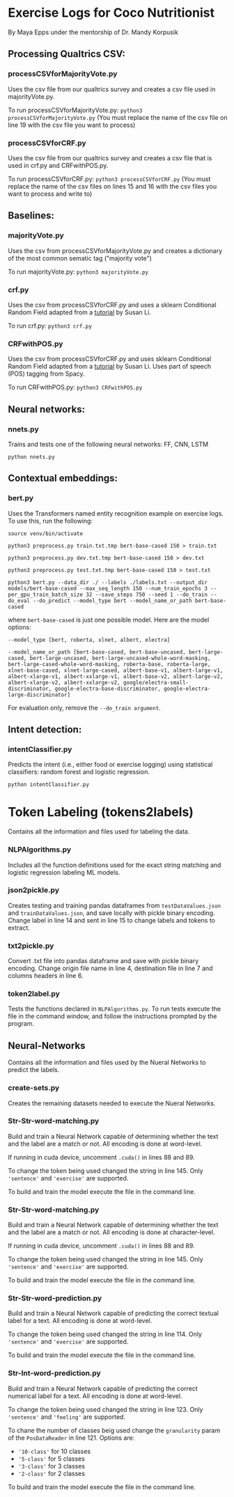 # Exercise Logs for Coco Nutritionist

By Maya Epps under the mentorship of Dr. Mandy Korpusik

## Processing Qualtrics CSV:

### processCSVforMajorityVote.py 
Uses the csv file from our qualtrics survey and creates a csv file used in majorityVote.py.

To run processCSVforMajorityVote.py: `python3 processCSVforMajorityVote.py`
(You must replace the name of the csv file on line 19 with the csv file you want to process)


### processCSVforCRF.py 
Uses the csv file from our qualtrics survey and creates a csv file that is used in crf.py and CRFwithPOS.py.

To run processCSVforCRF.py: `python3 processCSVforCRF.py`
(You must replace the name of the csv files on lines 15 and 16 with the csv files you want to process and write to)


## Baselines:

### majorityVote.py
Uses the csv from processCSVforMajorityVote.py and creates a dictionary of the most common sematic tag ("majority vote") 

To run majorityVote.py: `python3 majorityVote.py`


### crf.py 
Uses the csv from processCSVforCRF.py and uses a sklearn Conditional Random Field adapted from a [tutorial](https://towardsdatascience.com/named-entity-recognition-and-classification-with-scikit-learn-f05372f07ba2) by Susan Li.

To run crf.py: `python3 crf.py`


### CRFwithPOS.py 
Uses the csv from processCSVforCRF.py and uses sklearn Conditional Random Field adapted from a [tutorial](https://towardsdatascience.com/named-entity-recognition-and-classification-with-scikit-learn-f05372f07ba2) by Susan Li. Uses part of speech (POS) tagging from Spacy.

To run CRFwithPOS.py: `python3 CRFwithPOS.py`

## Neural networks:

### nnets.py
Trains and tests one of the following neural networks: FF, CNN, LSTM

`python nnets.py`

## Contextual embeddings:

### bert.py
Uses the Transformers named entity recognition example on exercise logs. To use this, run the following:

`source venv/bin/activate`

`python3 preprocess.py train.txt.tmp bert-base-cased 150 > train.txt`

`python3 preprocess.py dev.txt.tmp bert-base-cased 150 > dev.txt`

`python3 preprocess.py test.txt.tmp bert-base-cased 150 > test.txt`

`python3 bert.py --data_dir ./ --labels ./labels.txt --output_dir models/bert-base-cased --max_seq_length 150 --num_train_epochs 3 --per_gpu_train_batch_size 32 --save_steps 750 --seed 1 --do_train --do_eval --do_predict --model_type bert --model_name_or_path bert-base-cased`

where `bert-base-cased` is just one possible model. Here are the model options:

`--model_type [bert, roberta, xlnet, albert, electra]`

`--model_name_or_path [bert-base-cased, bert-base-uncased, bert-large-cased, bert-large-uncased, bert-large-uncased-whole-word-masking, bert-large-cased-whole-word-masking, roberta-base, roberta-large, xlnet-base-cased, xlnet-large-cased, albert-base-v1, albert-large-v1, albert-xlarge-v1, albert-xxlarge-v1, albert-base-v2, albert-large-v2, albert-xlarge-v2, albert-xxlarge-v2, google/electra-small-discriminator, google-electra-base-discriminator, google-electra-large-discriminator]`

For evaluation only, remove the `--do_train argument`.

## Intent detection:

### intentClassifier.py

Predicts the intent (i.e., either food or exercise logging) using statistical classifiers: random forest and logistic regression.

`python intentClassifier.py`

# Token Labeling (tokens2labels)

Contains all the information and files used for labeling the data. 

### NLPAlgorithms.py

Includes all the function definitions used for the exact string matching and logistic regression labeling ML models.

### json2pickle.py

Creates testing and training pandas dataframes from `testDataValues.json` and `trainDataValues.json`, and save locally with pickle binary encoding. Change label in line 14 and sent in line 15 to change labels and tokens to extract.

### txt2pickle.py

Convert .txt file into pandas dataframe and save with pickle binary encoding. Change origin file name in line 4, destination file in line 7 and columns headers in line 6. 

### token2label.py

Tests the functions declared in `NLPAlgorithms.py`. To run tests execute the file in the command window, and follow the instructions prompted by the program.

## Neural-Networks

Contains all the information and files used by the Nueral Networks to predict the labels. 

### create-sets.py

Creates the remaining datasets needed to execute the Nueral Networks. 

### Str-Str-word-matching.py

Build and train a Neural Network capable of determining whether the text and the label are a match or not. All encoding is done at word-level. 

If running in cuda device, uncomment `.cuda()` in lines 88 and 89.

To change the token being used changed the string in line 145. Only `'sentence'` and `'exercise'` are supported. 

To build and train the model execute the file in the command line. 

### Str-Str-word-matching.py

Build and train a Neural Network capable of determining whether the text and the label are a match or not. All encoding is done at character-level. 

If running in cuda device, uncomment `.cuda()` in lines 88 and 89.

To change the token being used changed the string in line 145. Only `'sentence'` and `'exercise'` are supported. 

To build and train the model execute the file in the command line. 

### Str-Str-word-prediction.py

Build and train a Neural Network capable of predicting the correct textual label for a text. All encoding is done at word-level. 

To change the token being used changed the string in line 114. Only `'sentence'` and `'exercise'` are supported. 

To build and train the model execute the file in the command line. 

### Str-Int-word-prediction.py

Build and train a Neural Network capable of predicting the correct numerical label for a text. All encoding is done at word-level. 

To change the token being used changed the string in line 123. Only `'sentence'` and `'feeling'` are supported. 

To chane the number of classes beig used change the `granularity` param of the `PosDataReader` in line 121. Options are:

* `'10-class'` for 10 classes
* `'5-class'` for 5 classes
* `'3-class'` for 3 classes
* `'2-class'` for 2 classes

To build and train the model execute the file in the command line. 